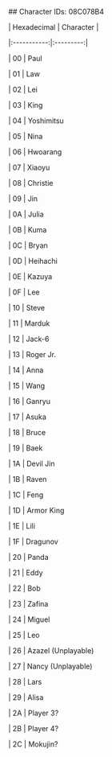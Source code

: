 \## Character IDs: 08C078B4

| Hexadecimal | Character |

|:-----------:|:---------:|

| 00 | Paul

| 01 | Law

| 02 | Lei

| 03 | King

| 04 | Yoshimitsu

| 05 | Nina

| 06 | Hwoarang

| 07 | Xiaoyu

| 08 | Christie

| 09 | Jin

| 0A | Julia

| 0B | Kuma

| 0C | Bryan

| 0D | Heihachi

| 0E | Kazuya

| 0F | Lee

| 10 | Steve

| 11 | Marduk

| 12 | Jack-6

| 13 | Roger Jr.

| 14 | Anna

| 15 | Wang

| 16 | Ganryu

| 17 | Asuka

| 18 | Bruce

| 19 | Baek

| 1A | Devil Jin

| 1B | Raven

| 1C | Feng

| 1D | Armor King

| 1E | Lili

| 1F | Dragunov

| 20 | Panda

| 21 | Eddy

| 22 | Bob

| 23 | Zafina

| 24 | Miguel

| 25 | Leo

| 26 | Azazel (Unplayable)

| 27 | Nancy (Unplayable)

| 28 | Lars

| 29 | Alisa

| 2A | Player 3?

| 2B | Player 4?

| 2C | Mokujin?

